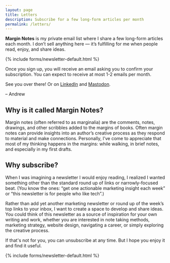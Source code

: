 ```yaml
---
layout: page
title: Letters
description: Subscribe for a few long-form articles per month
permalink: /letters/
---
```


**Margin Notes** is my private email list where I share a few long-form articles each month. I don’t sell anything here — it’s fulfilling for me when people read, enjoy, and share ideas.

{% include forms/newsletter-default.html %}

Once you sign up, you will receive an email asking you to confirm your subscription. You can expect to receive at most 1-2 emails per month.

See you over there! Or on [LinkedIn](https://www.linkedin.com/in/andrewstiefel) and [Mastodon](https://mas.to/@andrewstiefel).

– Andrew

## Why is it called Margin Notes?

Margin notes (often referred to as marginalia) are the comments, notes, drawings, and other scribbles added to the margins of books. Often margin notes can provide insights into an author’s creative process as they respond to material and make connections. Personally, I’ve come to appreciate that most of my thinking happens in the margins: while walking, in brief notes, and especially in my first drafts. 

## Why subscribe?

When I was imagining a newsletter I would enjoy reading, I realized I wanted something other than the standard round up of links or narrowly-focused beat. (You know the ones: “get one actionable marketing insight each week” or “this newsletter is for people who like tech”.)

Rather than add yet another marketing newsletter or round up of the week’s top links to your inbox, I want to create a space to develop and share ideas. You could think of this newsletter as a source of inspiration for your own writing and work, whether you are interested in note taking methods, marketing strategy, website design, navigating a career, or simply exploring the creative process.

If that's not for you, you can unsubscribe at any time. But I hope you enjoy it and find it useful.

{% include forms/newsletter-default.html %}